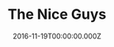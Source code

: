 ---
title: "The Nice Guys"
year: 2016
date: 2016-11-19T00:00:00.000Z
permalink: /almanac/movies/2016-11-19-the-nice-guys/index.html
rating: 3
tmdbid: 290250
---